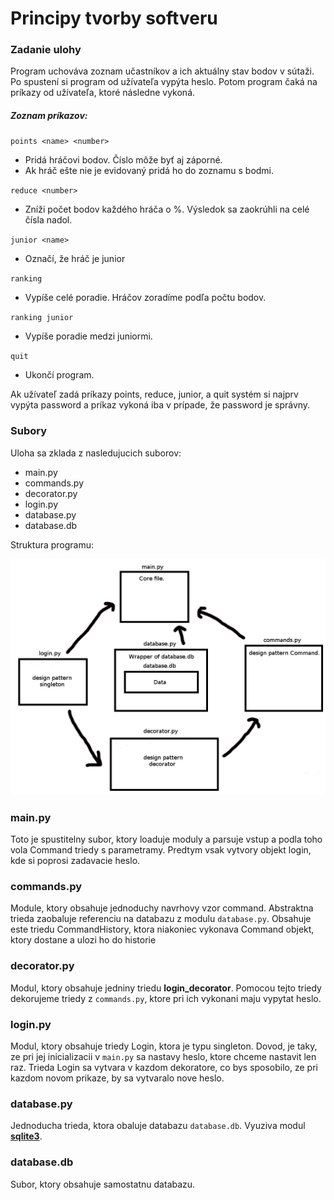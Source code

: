 # Principy tvorby softveru
### Zadanie ulohy

Program uchováva zoznam učastníkov a ich aktuálny stav bodov v sútaži.
Po spustení si program od užívateľa vypýta heslo. Potom program čaká na príkazy od užívateľa,
ktoré následne vykoná.

##### Zoznam príkazov:

`points <name> <number>`
*  Pridá hráčovi <name> <number> bodov. Číslo môže byť aj záporné.
*  Ak hráč <name> ešte nie je evidovaný pridá ho do zoznamu s <number> bodmi.

`reduce <number>`
*  Zníži počet bodov každého hráča o <number>%. Výsledok sa zaokrúhli na celé čísla nadol.

`junior <name>`
*  Označí, že hráč <name> je junior

`ranking` 
*  Vypíše celé poradie. Hráčov zoradíme podľa počtu bodov.

`ranking junior`
*  Vypíše poradie medzi juniormi.

`quit`
*  Ukončí program.


Ak užívateľ zadá príkazy points, reduce, junior, a quit systém si najprv vypýta password
a príkaz vykoná iba v prípade, že password je správny.





### Subory
Uloha sa zklada z nasledujucich suborov:
* main.py
* commands.py
* decorator.py
* login.py
* database.py
* database.db

Struktura programu:

![alt text](documentation/image.png)


### main.py
Toto je spustitelny subor, ktory loaduje moduly a parsuje vstup a podla toho vola Command triedy s parametramy.
Predtym vsak vytvory objekt login, kde si poprosi zadavacie heslo.


### commands.py
Module, ktory obsahuje jednoduchy navrhovy vzor command.
Abstraktna trieda zaobaluje referenciu na databazu z modulu ```database.py```. 
Obsahuje este triedu CommandHistory, ktora niakoniec vykonava Command objekt, ktory dostane a ulozi ho do historie


### decorator.py
Modul, ktory obsahuje jedniny triedu **login_decorator**. Pomocou tejto triedy dekorujeme triedy z ```commands.py```, ktore pri ich vykonani maju vypytat heslo. 


### login.py
Modul, ktory obsahuje triedy Login, ktora je typu singleton.
Dovod, je taky, ze pri jej inicializacii v ```main.py``` sa nastavy heslo, ktore chceme nastavit len raz.
Trieda Login sa vytvara v kazdom dekoratore, co bys sposobilo, ze pri kazdom novom prikaze, by sa vytvaralo nove heslo.


### database.py
Jednoducha trieda, ktora obaluje databazu ```database.db```.
Vyuziva modul [**sqlite3**](https://docs.python.org/3/library/sqlite3.html).

### database.db
Subor, ktory obsahuje samostatnu databazu.
